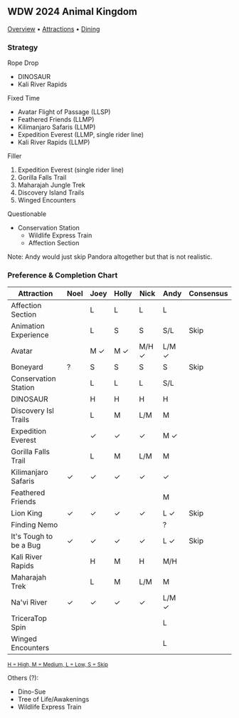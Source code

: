 ## WDW 2024 Animal Kingdom

[Overview](https://github.com/asemanko/travel-plans/blob/master/destination/north-america/usa/fl/disney-world/animal-kingdom/animal-kingdom.md) &bull;
[Attractions](https://github.com/asemanko/travel-plans/blob/master/destination/north-america/usa/fl/disney-world/animal-kingdom/animal-kingdom-attractions.md) &bull;
[Dining](https://github.com/asemanko/travel-plans/blob/master/destination/north-america/usa/fl/disney-world/animal-kingdom/animal-kingdom-dining.md)


### Strategy

Rope Drop
- DINOSAUR
- Kali River Rapids

Fixed Time
- Avatar Flight of Passage (LLSP)
- Feathered Friends (LLMP)
- Kilimanjaro Safaris (LLMP)
- Expedition Everest (LLMP, single rider line)
- Kali River Rapids (LLMP)

Filler
1. Expedition Everest (single rider line)
2. Gorilla Falls Trail
3. Maharajah Jungle Trek
4. Discovery Island Trails
5. Winged Encounters

Questionable
- Conservation Station
  - Wildlife Express Train
  - Affection Section

Note: Andy would just skip Pandora altogether but that is not realistic.


### Preference & Completion Chart

| Attraction         |Noel|Joey|Holly|Nick|Andy| Consensus |
|--------------------|----|----|-----|----|----|-----------|
|Affection Section   | |L|L|L|L|
|Animation Experience| |L|S|S|S/L|Skip|
|Avatar              | |M &check;|M &check;|M/H &check;|L/M &check;|
|Boneyard            |?|S|S|S|S|Skip|
|Conservation Station| |L|L|L|S/L|
|DINOSAUR            | |H|H|H|H|
|Discovery Isl Trails| |L|M|L/M|M|
|Expedition Everest  | |&check;|&check;|&check;|M &check;|
|Gorilla Falls Trail | |L|M|L/M|M|
|Kilimanjaro Safaris |&check;|&check;|&check;|&check;|&check;|
|Feathered Friends   | | | | |M|
|Lion King           |&check;|&check;|&check;|&check;|L &check;|Skip|
|Finding Nemo        | | | | |?|
|It's Tough to be a Bug|&check;|&check;|&check;|&check;|L &check;|Skip|
|Kali River Rapids   | |H|M|H|M/H|
|Maharajah Trek      | |L|M|L/M|M|
|Na'vi River         |&check;|&check;|&check;|&check;|L/M &check;|
|TriceraTop Spin     | | | | |L|
|Winged Encounters   | | | | |L|

<small>[H = High, M = Medium, L = Low, S = Skip](https://github.com/asemanko/travel-plans/blob/master/trip/2024/disney-world/legend.md) </small>


Others (?):

- Dino-Sue
- Tree of Life/Awakenings
- Wildlife Express Train

